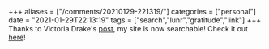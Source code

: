 +++
aliases = ["/comments/20210129-221319/"]
categories = ["personal"]
date = "2021-01-29T22:13:19"
tags = ["search","lunr","gratitude","link"]
+++
Thanks to Victoria Drake's [post](https://victoria.dev/blog/add-search-to-hugo-static-sites-with-lunr/), my site is now searchable! Check it out [here](https://alexbilson.dev/search/)!


